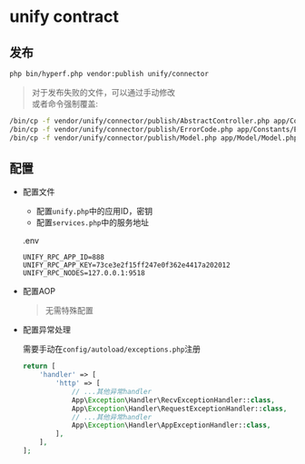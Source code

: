 # unify contract

## 发布

```bash
php bin/hyperf.php vendor:publish unify/connector
```

> 对于发布失败的文件，可以通过手动修改  
> 或者命令强制覆盖:   

  ```bash
  /bin/cp -f vendor/unify/connector/publish/AbstractController.php app/Controller/AbstractController.php
  /bin/cp -f vendor/unify/connector/publish/ErrorCode.php app/Constants/ErrorCode.php
  /bin/cp -f vendor/unify/connector/publish/Model.php app/Model/Model.php 
  ```

## 配置

- 配置文件
  - 配置`unify.php`中的应用ID，密钥
  - 配置`services.php`中的服务地址

  .env
  ```dotenv
  UNIFY_RPC_APP_ID=888
  UNIFY_RPC_APP_KEY=73ce3e2f15ff247e0f362e4417a202012
  UNIFY_RPC_NODES=127.0.0.1:9518
  ```

- 配置AOP

    > 无需特殊配置

- 配置异常处理

    需要手动在`config/autoload/exceptions.php`注册
    ```php
    return [
        'handler' => [
            'http' => [
                // ...其他异常handler
                App\Exception\Handler\RecvExceptionHandler::class,
                App\Exception\Handler\RequestExceptionHandler::class,
                // ...其他异常handler
                App\Exception\Handler\AppExceptionHandler::class,
            ],
        ],
    ];

    ```
